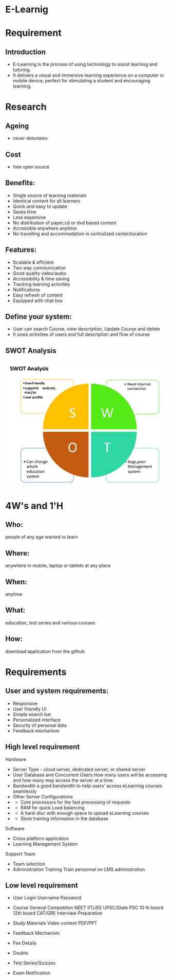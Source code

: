 # E-Learnig
# Requirement
## Introduction
* E-Learning is the process of using technology to assist learning and tutoring.
* It delivers a visual and immersive learning experience on a computer or mobile device, perfect for stimulating a student and encouraging learning.
# Research
## Ageing
* never detoriates
## Cost
* free open source 
## Benefits:
* Single source of learning materials
* Identical content for all learners
* Quick and easy to update 
* Saves time
* Less expensive
* No distribution of paper,cd or dvd based content
* Accessible anywhere anytime.
* No travelling and accommodation in centralized center/location

## Features:
* Scalable & efficient
* Two way communication
* Good quality video/audio
* Accessibility & time saving 
* Tracking learning activities
* Notifications
* Easy refresh of content
* Equipped with chat box

## Define your system:
* User can search Course, view description, Update Course and delete 
* It sows activities of users and full description and flow of course

## SWOT Analysis

![SWOT-Analysis](https://github.com/Akanksha69/E-Learnig/blob/429322a1b8e99b9bfd9ee25676f690ae88364f6e/Requirements/SWOT.png)


 

# 4W's and 1'H

## Who: 
people of any age wanted to learn

## Where: 
anywhere in mobile, laptop or tablets at any place

## When: 
anytime

## What: 
education, test series and various courses

## How: 
download application from the github

# Requirements

## User and system requirements:
* Responsive
* User friendly UI
* Simple search bar
* Personalized interface
* Security of personal data
* Feedback mechanism

## High level requirement


Hardware	
* Server Type	- cloud server, dedicated server, or shared server
* User Database and Concurrent Users	How many users will be accessing and how many may access the server at a time.
* Bandwidth	a good bandwidth to help users’ access eLearning courses seamlessly
* Other Server Configurations
* * Core processors for the fast processing of requests
* * RAM for quick Load balancing
* * A hard-disc with enough space to upload eLearning courses
* * Store training information in the database

Software

* Cross platform application
* Learning Management System

Support Team	
* Team selection
* Administration Training	Train personnel on LMS administration


## Low level requirement

*	User Login		    Username
				    Password

*	Course			      General Competition
				      NEET
				      IIT/JEE
				      UPSC/State PSC
				      10 th board
				      12th board
				      CAT/GRE
				      Interview Preparation

*	Study Materials 		Video content
				        PDF/PPT

*	Feedback Mechanism
*	Fee Details
*	Doubts
*	Test Series/Quizzes
*	Exam Notification
